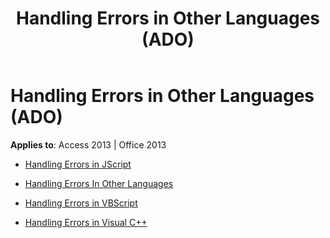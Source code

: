 ﻿---
title: Handling Errors in Other Languages (ADO)
TOCTitle: Handling Errors in Other Languages
ms:assetid: e3a145a2-0d5d-4f95-bb9f-0313592c8e42
ms:mtpsurl: https://msdn.microsoft.com/library/JJ250159(v=office.15)
ms:contentKeyID: 48548319
ms.date: 09/18/2015
mtps_version: v=office.15
---

# Handling Errors in Other Languages (ADO)


**Applies to**: Access 2013 | Office 2013



  - [Handling Errors in JScript](handling-errors-in-jscript.md)

  - [Handling Errors In Other Languages](handling-errors-in-other-languages.md)

  - [Handling Errors in VBScript](handling-errors-in-vbscript.md)

  - [Handling Errors in Visual C++](handling-errors-in-visual-c.md)

